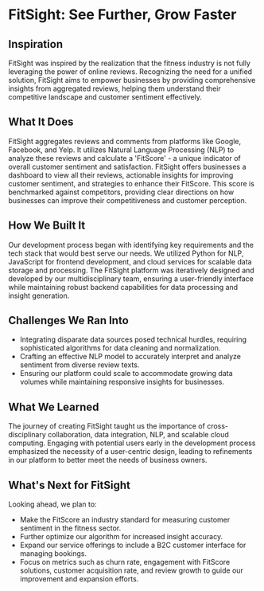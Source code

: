 # FitSight: See Further, Grow Faster

## Inspiration

FitSight was inspired by the realization that the fitness industry is not fully leveraging the power of online reviews. Recognizing the need for a unified solution, FitSight aims to empower businesses by providing comprehensive insights from aggregated reviews, helping them understand their competitive landscape and customer sentiment effectively.

## What It Does

FitSight aggregates reviews and comments from platforms like Google, Facebook, and Yelp. It utilizes Natural Language Processing (NLP) to analyze these reviews and calculate a 'FitScore' - a unique indicator of overall customer sentiment and satisfaction. FitSight offers businesses a dashboard to view all their reviews, actionable insights for improving customer sentiment, and strategies to enhance their FitScore. This score is benchmarked against competitors, providing clear directions on how businesses can improve their competitiveness and customer perception.

## How We Built It

Our development process began with identifying key requirements and the tech stack that would best serve our needs. We utilized Python for NLP, JavaScript for frontend development, and cloud services for scalable data storage and processing. The FitSight platform was iteratively designed and developed by our multidisciplinary team, ensuring a user-friendly interface while maintaining robust backend capabilities for data processing and insight generation.

## Challenges We Ran Into

- Integrating disparate data sources posed technical hurdles, requiring sophisticated algorithms for data cleaning and normalization.
- Crafting an effective NLP model to accurately interpret and analyze sentiment from diverse review texts.
- Ensuring our platform could scale to accommodate growing data volumes while maintaining responsive insights for businesses.

## What We Learned

The journey of creating FitSight taught us the importance of cross-disciplinary collaboration, data integration, NLP, and scalable cloud computing. Engaging with potential users early in the development process emphasized the necessity of a user-centric design, leading to refinements in our platform to better meet the needs of business owners.

## What's Next for FitSight

Looking ahead, we plan to:
- Make the FitScore an industry standard for measuring customer sentiment in the fitness sector.
- Further optimize our algorithm for increased insight accuracy.
- Expand our service offerings to include a B2C customer interface for managing bookings.
- Focus on metrics such as churn rate, engagement with FitScore solutions, customer acquisition rate, and review growth to guide our improvement and expansion efforts.



